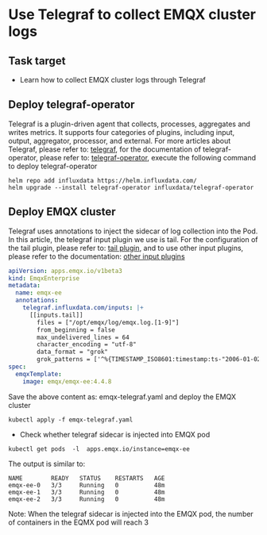 # Use Telegraf to collect EMQX cluster logs


## Task target
- Learn how to collect EMQX cluster logs through Telegraf

## Deploy telegraf-operator

Telegraf is a plugin-driven agent that collects, processes, aggregates and writes metrics. It supports four categories of plugins, including input, output, aggregator, processor, and external. For more articles about Telegraf, please refer to: [telegraf](https://docs.influxdata.com/telegraf/v1.24), for the documentation of telegraf-operator, please refer to: [telegraf-operator](https://github.com/influxdata/telegraf-operator), execute the following command to deploy telegraf-operator

```
helm repo add influxdata https://helm.influxdata.com/
helm upgrade --install telegraf-operator influxdata/telegraf-operator
```
## Deploy EMQX cluster

Telegraf uses annotations to inject the sidecar of log collection into the Pod. In this article, the telegraf input plugin we use is tail. For the configuration of the tail plugin, please refer to: [tail plugin](https://github.com/influxdata/telegraf/blob/release-1.24/plugins/inputs/tail/README.md), and to use other input plugins, please refer to the documentation: [other input plugins](https://docs.influxdata.com/telegraf/v1.24/plugins/)
 

```yaml
apiVersion: apps.emqx.io/v1beta3
kind: EmqxEnterprise
metadata:
  name: emqx-ee
  annotations:
    telegraf.influxdata.com/inputs: |+
      [[inputs.tail]]
        files = ["/opt/emqx/log/emqx.log.[1-9]"]
        from_beginning = false
        max_undelivered_lines = 64
        character_encoding = "utf-8"
        data_format = "grok"
        grok_patterns = ['^%{TIMESTAMP_ISO8601:timestamp:ts-"2006-01-02T15:04:05.999999999-07:00"} \[%{LOGLEVEL:level}\] (?m)%{GREEDYDATA:messages}$']
spec:
  emqxTemplate:
    image: emqx/emqx-ee:4.4.8
```

Save the above content as: emqx-telegraf.yaml and deploy the EMQX cluster

```
kubectl apply -f emqx-telegraf.yaml 
```

- Check whether telegraf sidecar is injected into EMQX pod

```
kubectl get pods  -l  apps.emqx.io/instance=emqx-ee
```

The output is similar to:

```
NAME        READY   STATUS    RESTARTS   AGE
emqx-ee-0   3/3     Running   0          48m
emqx-ee-1   3/3     Running   0          48m
emqx-ee-2   3/3     Running   0          48m
```

Note: When the telegraf sidecar is injected into the EMQX pod, the number of containers in the EQMX pod will reach 3

